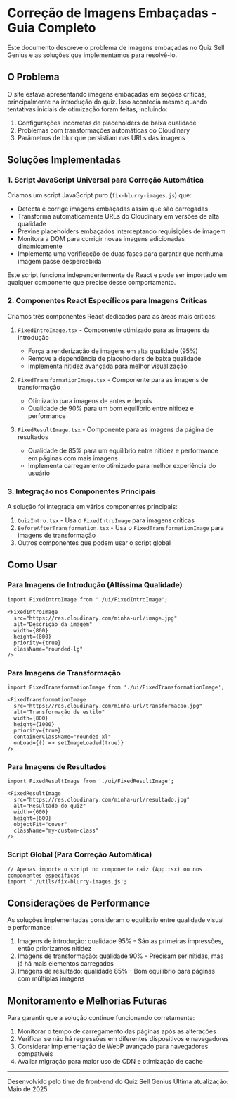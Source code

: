 # Correção de Imagens Embaçadas - Guia Completo

Este documento descreve o problema de imagens embaçadas no Quiz Sell Genius e as soluções que implementamos para resolvê-lo.

## O Problema

O site estava apresentando imagens embaçadas em seções críticas, principalmente na introdução do quiz. Isso acontecia mesmo quando tentativas iniciais de otimização foram feitas, incluindo:

1. Configurações incorretas de placeholders de baixa qualidade
2. Problemas com transformações automáticas do Cloudinary
3. Parâmetros de blur que persistiam nas URLs das imagens

## Soluções Implementadas

### 1. Script JavaScript Universal para Correção Automática

Criamos um script JavaScript puro (`fix-blurry-images.js`) que:

- Detecta e corrige imagens embaçadas assim que são carregadas
- Transforma automaticamente URLs do Cloudinary em versões de alta qualidade
- Previne placeholders embaçados interceptando requisições de imagem
- Monitora a DOM para corrigir novas imagens adicionadas dinamicamente
- Implementa uma verificação de duas fases para garantir que nenhuma imagem passe despercebida

Este script funciona independentemente de React e pode ser importado em qualquer componente que precise desse comportamento.

### 2. Componentes React Específicos para Imagens Críticas

Criamos três componentes React dedicados para as áreas mais críticas:

1. `FixedIntroImage.tsx` - Componente otimizado para as imagens da introdução
   - Força a renderização de imagens em alta qualidade (95%)
   - Remove a dependência de placeholders de baixa qualidade
   - Implementa nitidez avançada para melhor visualização

2. `FixedTransformationImage.tsx` - Componente para as imagens de transformação
   - Otimizado para imagens de antes e depois
   - Qualidade de 90% para um bom equilíbrio entre nitidez e performance

3. `FixedResultImage.tsx` - Componente para as imagens da página de resultados
   - Qualidade de 85% para um equilíbrio entre nitidez e performance em páginas com mais imagens
   - Implementa carregamento otimizado para melhor experiência do usuário

### 3. Integração nos Componentes Principais

A solução foi integrada em vários componentes principais:

1. `QuizIntro.tsx` - Usa o `FixedIntroImage` para imagens críticas
2. `BeforeAfterTransformation.tsx` - Usa o `FixedTransformationImage` para imagens de transformação
3. Outros componentes que podem usar o script global

## Como Usar

### Para Imagens de Introdução (Altíssima Qualidade)

```tsx
import FixedIntroImage from './ui/FixedIntroImage';

<FixedIntroImage 
  src="https://res.cloudinary.com/minha-url/image.jpg" 
  alt="Descrição da imagem" 
  width={800}
  height={800}
  priority={true}
  className="rounded-lg"
/>
```

### Para Imagens de Transformação

```tsx
import FixedTransformationImage from './ui/FixedTransformationImage';

<FixedTransformationImage 
  src="https://res.cloudinary.com/minha-url/transformacao.jpg" 
  alt="Transformação de estilo" 
  width={800}
  height={1000}
  priority={true}
  containerClassName="rounded-xl"
  onLoad={() => setImageLoaded(true)}
/>
```

### Para Imagens de Resultados

```tsx
import FixedResultImage from './ui/FixedResultImage';

<FixedResultImage 
  src="https://res.cloudinary.com/minha-url/resultado.jpg" 
  alt="Resultado do quiz" 
  width={600}
  height={600}
  objectFit="cover"
  className="my-custom-class"
/>
```

### Script Global (Para Correção Automática)

```tsx
// Apenas importe o script no componente raiz (App.tsx) ou nos componentes específicos
import './utils/fix-blurry-images.js';
```

## Considerações de Performance

As soluções implementadas consideram o equilíbrio entre qualidade visual e performance:

1. Imagens de introdução: qualidade 95% - São as primeiras impressões, então priorizamos nitidez
2. Imagens de transformação: qualidade 90% - Precisam ser nítidas, mas já há mais elementos carregados
3. Imagens de resultado: qualidade 85% - Bom equilíbrio para páginas com múltiplas imagens

## Monitoramento e Melhorias Futuras

Para garantir que a solução continue funcionando corretamente:

1. Monitorar o tempo de carregamento das páginas após as alterações
2. Verificar se não há regressões em diferentes dispositivos e navegadores
3. Considerar implementação de WebP avançado para navegadores compatíveis
4. Avaliar migração para maior uso de CDN e otimização de cache

---

Desenvolvido pelo time de front-end do Quiz Sell Genius
Última atualização: Maio de 2025
